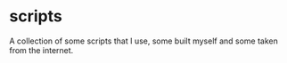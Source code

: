# scripts
A collection of some scripts that I use, some built myself and some taken from the internet.
